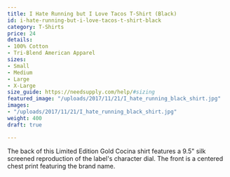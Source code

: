 ```yaml
---
title: I Hate Running but I Love Tacos T-Shirt (Black)
id: i-hate-running-but-i-love-tacos-t-shirt-black
category: T-Shirts
price: 24
details:
- 100% Cotton
- Tri-Blend American Apparel
sizes:
- Small
- Medium
- Large
- X-Large
size_guide: https://needsupply.com/help/#sizing
featured_image: "/uploads/2017/11/21/I_hate_running_black_shirt.jpg"
images:
- "/uploads/2017/11/21/I_hate_running_black_shirt.jpg"
weight: 400
draft: true

---
```

The back of this Limited Edition Gold Cocina shirt features a 9.5" silk screened reproduction of the label's character dial. The front is a centered chest print featuring the brand name.
